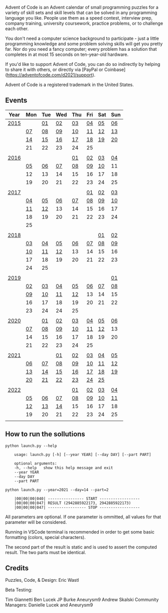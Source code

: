 
Advent of Code is an Advent calendar of small programming puzzles for a variety of skill sets and skill levels that can be solved in any programming language you like. People use them as a speed contest, interview prep, company training, university coursework, practice problems, or to challenge each other.

You don't need a computer science background to participate - just a little programming knowledge and some problem solving skills will get you pretty far. Nor do you need a fancy computer; every problem has a solution that completes in at most 15 seconds on ten-year-old hardware.

If you'd like to support Advent of Code, you can do so indirectly by helping to share it with others, or directly via [PayPal or Coinbase] (https://adventofcode.com/d2021/support).

Advent of Code is a registered trademark in the United States.

## Events

| Year | Mon | Tue | Wed | Thu | Fri | Sat | Sun |
| --- | --- | --- | --- | --- | --- | --- | --- |
|[2015](./y2015/)||[01](./y2015/d01)|[02](./y2015/d02)|[03](./y2015/d03)|[04](./y2015/d04)|[05](./y2015/d05)|[06](./y2015/d06)|
||[07](./y2015/d07)|[08](./y2015/d08)|[09](./y2015/d09)|[10](./y2015/d10)|[11](./y2015/d11)|[12](./y2015/d12)|[13](./y2015/d13)
||[14](./y2015/d14)|[15](./y2015/d15)|[16](./y2015/d16)|[17](./y2015/d17)|[18](./y2015/d18)|[19](./y2015/d19)|[20](./y2015/d20)
||21|22|23|24|25|
||
|[2016](./y2016/)||||[01](./y2016/d01)|[02](./y2016/d02)|[03](./y2016/d03)|[04](./y2016/d04)|
||[05](./y2016/d05)|[06](./y2016/d06)|[07](./y2016/d07)|[08](./y2016/d08)|[09](./y2016/d09)|[10](./y2016/d10)|11|
||12|13|14|15|16|17|18|
||19|20|21|22|23|24|25|
||
|[2017](./y2017/)|||||[01](./y2017/d01)|[02](./y2017/d02)|[03](./y2017/d03)|
||[04](./y2017/d04)|[05](./y2017/d05)|[06](./y2017/d06)|[07](./y2017/d07)|[08](./y2017/d08)|[09](./y2017/d09)|[10](./y2017/d10)|
||[11](./y2017/d11)|[12](./y2017/d12)|13|14|15|16|17|
||18|19|20|21|22|23|24|
||25|
||
|[2018](./y2018/)||||||[01](./y2018/d01)|[02](./y2018/d02)|
||[03](./y2018/d03)|[04](./y2018/d04)|[05](./y2018/d05)|[06](./y2018/d06)|[07](./y2018/d07)|[08](./y2018/d08)|[09](./y2018/d09)|
||[10](./y2018/d10)|[11](./y2018/d11)|[12](./y2018/d12)|13|14|15|16|
||17|18|19|20|21|22|23|24|
||24|25|
||
|[2019](./y2019/)|||||||[01](./y2019/d01)|
||[02](./y2019/d02)|[03](./y2019/d03)|[04](./y2019/d04)|[05](./y2019/d05)|[06](./y2019/d06)|[07](./y2019/d07)|[08](./y2019/d08)|
||[09](./y2019/d09)|[10](./y2019/d10)|[11](./y2019/d11)|[12](./y2019/d12)|13|14|15|
||16|17|18|19|20|21|22|
||23|24|24|25|
||
|[2020](./y2020/)||[01](./y2020/d01)|[02](./y2020/d02)|[03](./y2020/d03)|[04](./y2020/d04)|[05](./y2020/d05)|[06](./y2020/d06)|
||[07](./y2020/d07)|[08](./y2020/d08)|[09](./y2020/d09)|[10](./y2020/d10)|[11](./y2020/d11)|[12](./y2020/d12)|13|
||14|15|16|17|18|19|20|
||21|22|23|24|25|
||
|[2021](./y2021/)|||[01](./y2021/d01)|[02](./y2021/d02)|[03](./y2021/d03)|[04](./y2021/d04)|[05](./y2021/d05)|
||[06](./y2021/d06)|[07](./y2021/d07)|[08](./y2021/d08)|[09](./y2021/d09)|[10](./y2021/d10)|[11](./y2021/d11)|[12](./y2021/d12)|
||[13](./y2021/d13)|[14](./y2021/d14)|[15](./y2021/d15)|[16](./y2021/d16)|[17](./y2021/d17)|[18](./y2021/d18)|[19](./y2021/d19)|
||[20](./y2021/d20)|[21](./y2021/d21)|[22](./y2021/d22)|[23](./y2021/d23)|[24](./y2021/d24)|[25](./y2021/d25)|
||
|[2022](./y2022/)||||[01](./y2022/d01)|[02](./y2022/d02)|[03](./y2022/d03)|[04](./y2022/d04)|
||[05](./y2022/d05)|[06](./y2022/d06)|[07](./y2022/d07)|[08](./y2022/d08)|[09](./y2022/d09)|[10](./y2022/d10)|[11](./y2022/d11)|
||[12](./y2022/d12)|[13](./y2022/d13)|[14](./y2022/d14)|15|16|17|18|
||19|20|21|22|23|24|25|
||

## How to run the sollutions
```
python launch.py --help

    usage: launch.py [-h] [--year YEAR] [--day DAY] [--part PART]

    optional arguments:
    -h, --help   show this help message and exit
    --year YEAR
    --day DAY
    --part PART

python launch.py --year=2021 --day=14 --part=2

    |00|00|00|040| ---------------- START ------------------
    |00|00|00|047| RESULT (2942885922173, 2942885922173)
    |00|00|00|047| ----------------- STOP ------------------
```
All parameters are optional. If one parameter is ommitted, all values for that parameter will be considered.

Running in VSCode terminal is recommended in order to get some basic formatting (colors, special characters).

The second part of the result is static and is used to assert the computed result. The two parts must be identical.

## Credits

Puzzles, Code, & Design: Eric Wastl

Beta Testing:

Tim Giannetti
Ben Lucek
JP Burke
Aneurysm9
Andrew Skalski
Community Managers: Danielle Lucek and Aneurysm9
